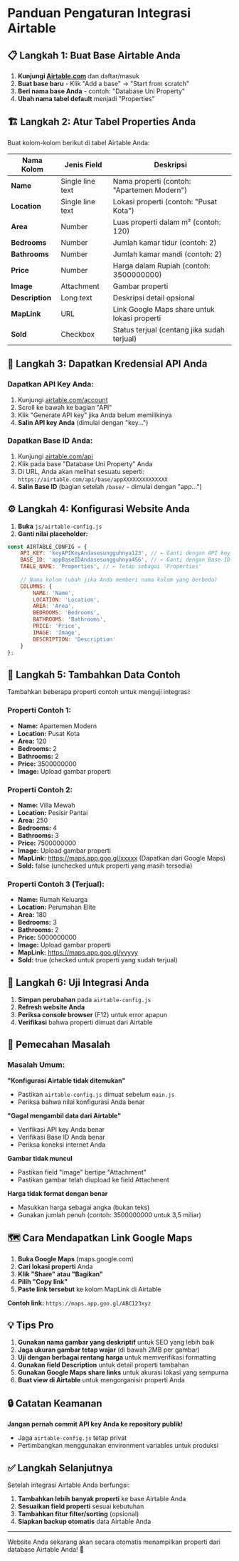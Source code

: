 # Panduan Pengaturan Integrasi Airtable

## 📋 Langkah 1: Buat Base Airtable Anda

1. **Kunjungi [Airtable.com](https://airtable.com)** dan daftar/masuk
2. **Buat base baru** - Klik "Add a base" → "Start from scratch"
3. **Beri nama base Anda** - contoh: "Database Uni Property"
4. **Ubah nama tabel default** menjadi "Properties"

## 🏗️ Langkah 2: Atur Tabel Properties Anda

Buat kolom-kolom berikut di tabel Airtable Anda:

| Nama Kolom | Jenis Field | Deskripsi |
|-------------|------------|-------------|
| **Name** | Single line text | Nama properti (contoh: "Apartemen Modern") |
| **Location** | Single line text | Lokasi properti (contoh: "Pusat Kota") |
| **Area** | Number | Luas properti dalam m² (contoh: 120) |
| **Bedrooms** | Number | Jumlah kamar tidur (contoh: 2) |
| **Bathrooms** | Number | Jumlah kamar mandi (contoh: 2) |
| **Price** | Number | Harga dalam Rupiah (contoh: 3500000000) |
| **Image** | Attachment | Gambar properti |
| **Description** | Long text | Deskripsi detail opsional |
| **MapLink** | URL | Link Google Maps share untuk lokasi properti |
| **Sold** | Checkbox | Status terjual (centang jika sudah terjual) |

## 🔑 Langkah 3: Dapatkan Kredensial API Anda

### Dapatkan API Key Anda:
1. Kunjungi [airtable.com/account](https://airtable.com/account)
2. Scroll ke bawah ke bagian "API"
3. Klik "Generate API key" jika Anda belum memilikinya
4. **Salin API key Anda** (dimulai dengan "key...")

### Dapatkan Base ID Anda:
1. Kunjungi [airtable.com/api](https://airtable.com/api)
2. Klik pada base "Database Uni Property" Anda
3. Di URL, Anda akan melihat sesuatu seperti: `https://airtable.com/api/base/appXXXXXXXXXXXXXX`
4. **Salin Base ID** (bagian setelah `/base/` - dimulai dengan "app...")

## ⚙️ Langkah 4: Konfigurasi Website Anda

1. **Buka** `js/airtable-config.js`
2. **Ganti nilai placeholder:**

```javascript
const AIRTABLE_CONFIG = {
    API_KEY: 'keyAPIKeyAndasesungguhnya123', // ← Ganti dengan API key Anda
    BASE_ID: 'appBaseIDAndasesungguhnya456', // ← Ganti dengan Base ID Anda
    TABLE_NAME: 'Properties', // ← Tetap sebagai 'Properties'
    
    // Nama kolom (ubah jika Anda memberi nama kolom yang berbeda)
    COLUMNS: {
        NAME: 'Name',
        LOCATION: 'Location', 
        AREA: 'Area',
        BEDROOMS: 'Bedrooms',
        BATHROOMS: 'Bathrooms',
        PRICE: 'Price',
        IMAGE: 'Image',
        DESCRIPTION: 'Description'
    }
};
```

## 📝 Langkah 5: Tambahkan Data Contoh

Tambahkan beberapa properti contoh untuk menguji integrasi:

### Properti Contoh 1:
- **Name:** Apartemen Modern
- **Location:** Pusat Kota
- **Area:** 120
- **Bedrooms:** 2
- **Bathrooms:** 2
- **Price:** 3500000000
- **Image:** Upload gambar properti

### Properti Contoh 2:
- **Name:** Villa Mewah
- **Location:** Pesisir Pantai
- **Area:** 250
- **Bedrooms:** 4
- **Bathrooms:** 3
- **Price:** 7500000000
- **Image:** Upload gambar properti
- **MapLink:** https://maps.app.goo.gl/xxxxx (Dapatkan dari Google Maps)
- **Sold:** false (unchecked untuk properti yang masih tersedia)

### Properti Contoh 3 (Terjual):
- **Name:** Rumah Keluarga
- **Location:** Perumahan Elite
- **Area:** 180
- **Bedrooms:** 3
- **Bathrooms:** 2
- **Price:** 5000000000
- **Image:** Upload gambar properti
- **MapLink:** https://maps.app.goo.gl/yyyyy
- **Sold:** true (checked untuk properti yang sudah terjual)

## 🚀 Langkah 6: Uji Integrasi Anda

1. **Simpan perubahan** pada `airtable-config.js`
2. **Refresh website Anda**
3. **Periksa console browser** (F12) untuk error apapun
4. **Verifikasi** bahwa properti dimuat dari Airtable

## 🔧 Pemecahan Masalah

### Masalah Umum:

**"Konfigurasi Airtable tidak ditemukan"**
- Pastikan `airtable-config.js` dimuat sebelum `main.js`
- Periksa bahwa nilai konfigurasi Anda benar

**"Gagal mengambil data dari Airtable"**
- Verifikasi API key Anda benar
- Verifikasi Base ID Anda benar
- Periksa koneksi internet Anda

**Gambar tidak muncul**
- Pastikan field "Image" bertipe "Attachment"
- Pastikan gambar telah diupload ke field Attachment

**Harga tidak format dengan benar**
- Masukkan harga sebagai angka (bukan teks)
- Gunakan jumlah penuh (contoh: 3500000000 untuk 3,5 miliar)

## 🗺️ Cara Mendapatkan Link Google Maps

1. **Buka Google Maps** (maps.google.com)
2. **Cari lokasi properti** Anda
3. **Klik "Share" atau "Bagikan"**
4. **Pilih "Copy link"** 
5. **Paste link tersebut** ke kolom MapLink di Airtable

**Contoh link:** `https://maps.app.goo.gl/ABC123xyz`

## 💡 Tips Pro

1. **Gunakan nama gambar yang deskriptif** untuk SEO yang lebih baik
2. **Jaga ukuran gambar tetap wajar** (di bawah 2MB per gambar)
3. **Uji dengan berbagai rentang harga** untuk memverifikasi formatting
4. **Gunakan field Description** untuk detail properti tambahan
5. **Gunakan Google Maps share links** untuk akurasi lokasi yang sempurna
6. **Buat view di Airtable** untuk mengorganisir properti Anda

## 🔒 Catatan Keamanan

**Jangan pernah commit API key Anda ke repository publik!** 
- Jaga `airtable-config.js` tetap privat
- Pertimbangkan menggunakan environment variables untuk produksi

## ✅ Langkah Selanjutnya

Setelah integrasi Airtable Anda berfungsi:

1. **Tambahkan lebih banyak properti** ke base Airtable Anda
2. **Sesuaikan field properti** sesuai kebutuhan
3. **Tambahkan fitur filter/sorting** (opsional)
4. **Siapkan backup otomatis** data Airtable Anda

---

Website Anda sekarang akan secara otomatis menampilkan properti dari database Airtable Anda! 🎉 